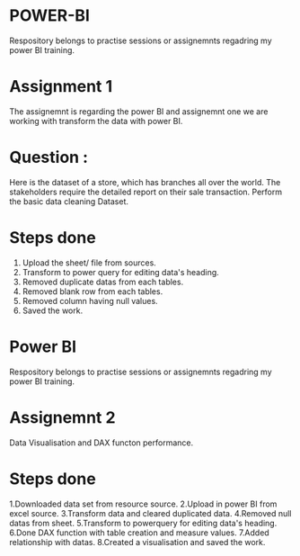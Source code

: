 # POWER-BI
Respository belongs to practise sessions or assignemnts regadring my power BI training.

# Assignment 1

The assignemnt is regarding the power BI and assignemnt one we are working with transform the data with power BI.
# Question :  

Here is the dataset of a store, which has branches all over the world. The stakeholders require the detailed report on their sale transaction. Perform the basic data cleaning Dataset.

# Steps done

1. Upload the sheet/ file from sources.
2. Transform to power query for editing data's heading.
3. Removed duplicate datas from each tables.
4. Removed blank row from each tables.
5. Removed column having null values.
6. Saved the work.

# Power BI 
Respository belongs to practise sessions or assignemnts regadring my power BI training.

# Assignemnt 2

Data Visualisation and DAX functon performance.

# Steps done

1.Downloaded data set from resource source.
2.Upload in power BI from excel source.
3.Transform data and cleared duplicated data.
4.Removed null datas from sheet.
5.Transform to powerquery for editing data's heading.
6.Done DAX function with table creation and measure values.
7.Added relationship with datas.
8.Created a visualisation and saved the work.
